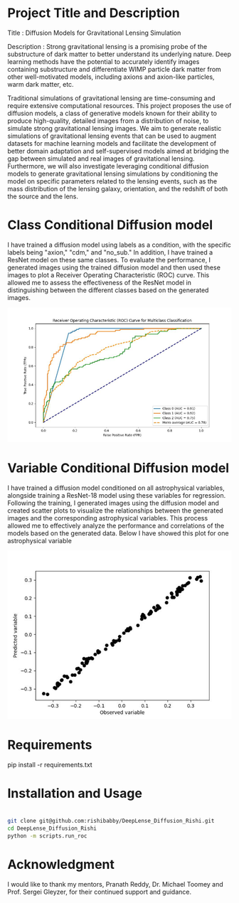 # Project Title and Description

Title : Diffusion Models for Gravitational Lensing Simulation

Description : Strong gravitational lensing is a promising probe of the substructure of dark matter to better understand its underlying nature. Deep learning methods have the potential to accurately identify images containing substructure and differentiate WIMP particle dark matter from other well-motivated models, including axions and axion-like particles, warm dark matter, etc.

Traditional simulations of gravitational lensing are time-consuming and require extensive computational resources. This project proposes the use of diffusion models, a class of generative models known for their ability to produce high-quality, detailed images from a distribution of noise, to simulate strong gravitational lensing images. We aim to generate realistic simulations of gravitational lensing events that can be used to augment datasets for machine learning models and facilitate the development of better domain adaptation and self-supervised models aimed at bridging the gap between simulated and real images of gravitational lensing. Furthermore, we will also investigate leveraging conditional diffusion models to generate gravitational lensing simulations by conditioning the model on specific parameters related to the lensing events, such as the mass distribution of the lensing galaxy, orientation, and the redshift of both the source and the lens.

# Class Conditional Diffusion model

I have trained a diffusion model using labels as a condition, with the specific labels being "axion," "cdm," and "no_sub." In addition, I have trained a ResNet model on these same classes. To evaluate the performance, I generated images using the trained diffusion model and then used these images to plot a Receiver Operating Characteristic (ROC) curve. This allowed me to assess the effectiveness of the ResNet model in distinguishing between the different classes based on the generated images.

![alt text](image.png)

# Variable Conditional Diffusion model

I have trained a diffusion model conditioned on all astrophysical variables, alongside training a ResNet-18 model using these variables for regression. Following the training, I generated images using the diffusion model and created scatter plots to visualize the relationships between the generated images and the corresponding astrophysical variables. This process allowed me to effectively analyze the performance and correlations of the models based on the generated data. Below I have showed this plot for one astrophysical variable

![alt text](image-1.png)

# Requirements

pip install -r requirements.txt

# Installation and Usage

```sh

git clone git@github.com:rishibabby/DeepLense_Diffusion_Rishi.git
cd DeepLense_Diffusion_Rishi
python -m scripts.run_roc

```

# Acknowledgment

I would like to thank my mentors, Pranath Reddy, Dr. Michael Toomey and Prof. Sergei Gleyzer, for their continued support and guidance.
